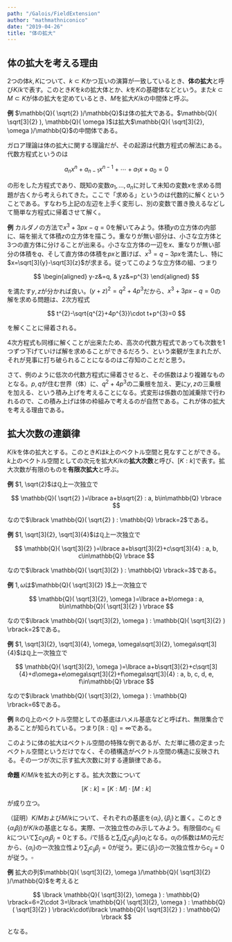 ```yaml
---
path: "/Galois/FieldExtension"
author: "mathmathniconico"
date: "2019-04-26"
title: "体の拡大"
---
```


## 体の拡大を考える理由

2つの体$k, K$について、$k\subset K$かつ互いの演算が一致しているとき、**体の拡大**と呼び$K/k$で表す。このとき$K$を$k$の拡大体とか、$k$を$K$の基礎体などという。また$k\subset M\subset K$が体の拡大を定めているとき、$M$を拡大$K/k$の中間体と呼ぶ。

**例** $\mathbb{Q}( \sqrt{2} )/\mathbb{Q}$は体の拡大である。$\mathbb{Q}( \sqrt[3]{2} ), \mathbb{Q}( \omega )$は拡大$\mathbb{Q}( \sqrt[3]{2}, \omega )/\mathbb{Q}$の中間体である。

ガロア理論は体の拡大に関する理論だが、その起源は代数方程式の解法にある。代数方程式というのは

$$
a_{n}x^{n}+a_{n-1}x^{n-1}+\dotsb+a_{1}x+a_{0}=0
$$

の形をした方程式であり、既知の変数$a_{1}, \dotsc, a_{n}$に対して未知の変数$x$を求める問題が古くから考えられてきた。ここで「求める」というのは代数的に解くということである。すなわち上記の左辺を上手く変形し、別の変数で置き換えるなどして簡単な方程式に帰着させて解く。

**例**
カルダノの方法で$x^{3}+3px-q=0$を解いてみよう。体積$y$の立方体の内部に、端を揃えて体積$z$の立方体を描こう。重なりが無い部分は、小さな立方体と3つの直方体に分けることが出来る。小さな立方体の一辺を$x$、重なりが無い部分の体積を$q$、そして直方体の体積を$px$と置けば、$x^{3}=q-3px$を満たし、特に$x=\sqrt[3]{y}-\sqrt[3]{z}$が求まる。従ってこのような立方体の組、つまり

$$
\begin{aligned} y-z&=q, & yz&=p^{3} \end{aligned}
$$

を満たす$y, z$が分かれば良い。$(y+z)^{2}=q^{2}+4p^{3}$だから、$x^{3}+3px-q=0$の解を求める問題は、2次方程式

$$
t^{2}-\sqrt{q^{2}+4p^{3}}\cdot t+p^{3}=0
$$

を解くことに帰着される。

4次方程式も同様に解くことが出来たため、高次の代数方程式であっても次数を1つずつ下げていけば解を求めることができるだろう、という楽観が生まれたが、それが見事に打ち破られることになるのはご存知のことだと思う。

さて、例のように低次の代数方程式に帰着させると、その係数はより複雑なものとなる。$p, q$が住む世界（体）に、$q^{2}+4p^{3}$の二乗根を加え、更に$y, z$の三乗根を加える、という積み上げを考えることになる。式変形は係数の加減乗除で行われるので、この積み上げは体の枠組みで考えるのが自然である。これが体の拡大を考える理由である。



## 拡大次数の連鎖律

$K/k$を体の拡大とする。このとき$K$は$k$上のベクトル空間と見なすことができる。$k$上のベクトル空間としての次元を拡大$K/k$の**拡大次数**と呼び、$\lbrack K : k \rbrack$で表す。拡大次数が有限のものを**有限次拡大**と呼ぶ。

**例** $1, \sqrt{2}$は$\mathbb{Q}$上一次独立で

$$
\mathbb{Q}( \sqrt{2} )=\lbrace a+b\sqrt{2} : a, b\in\mathbb{Q} \rbrace
$$

なので$\lbrack \mathbb{Q}( \sqrt{2} ) : \mathbb{Q} \rbrack=2$である。

**例** $1, \sqrt[3]{2}, \sqrt[3]{4}$は$\mathbb{Q}$上一次独立で

$$
\mathbb{Q}( \sqrt[3]{2} )=\lbrace a+b\sqrt[3]{2}+c\sqrt[3]{4} : a, b, c\in\mathbb{Q} \rbrace
$$

なので$\lbrack \mathbb{Q}( \sqrt[3]{2} ) : \mathbb{Q} \rbrack=3$である。

**例** $1, \omega$は$\mathbb{Q}( \sqrt[3]{2} )$上一次独立で

$$
\mathbb{Q}( \sqrt[3]{2}, \omega )=\lbrace a+b\omega : a, b\in\mathbb{Q}( \sqrt[3]{2} ) \rbrace
$$

なので$\lbrack \mathbb{Q}( \sqrt[3]{2}, \omega ) : \mathbb{Q}( \sqrt[3]{2} ) \rbrack=2$である。

**例** $1, \sqrt[3]{2}, \sqrt[3]{4}, \omega, \omega\sqrt[3]{2}, \omega\sqrt[3]{4}$は$\mathbb{Q}$上一次独立で

$$
\mathbb{Q}( \sqrt[3]{2}, \omega )=\lbrace a+b\sqrt[3]{2}+c\sqrt[3]{4}+d\omega+e\omega\sqrt[3]{2}+f\omega\sqrt[3]{4} : a, b, c, d, e, f\in\mathbb{Q} \rbrace
$$

なので$\lbrack \mathbb{Q}( \sqrt[3]{2}, \omega ) : \mathbb{Q} \rbrack=6$である。



**例** $\mathbb{R}$の$\mathbb{Q}$上のベクトル空間としての基底はハメル基底などと呼ばれ、無限集合であることが知られている。つまり$\lbrack \mathbb{R} : \mathbb{Q} \rbrack=\infty$である。

このように体の拡大はベクトル空間の特殊な例であるが、ただ単に積の定まったベクトル空間というだけでなく、その積構造がベクトル空間の構造に反映される。その一つが次に示す拡大次数に対する連鎖律である。

**命題** $K/M/k$を拡大の列とする。拡大次数について

$$
\lbrack K : k \rbrack = \lbrack K : M \rbrack\cdot\lbrack M : k \rbrack
$$

が成り立つ。

（証明）$K/M$および$M/k$について、それぞれの基底を$\lbrace \alpha_{i} \rbrace, \lbrace \beta_{j} \rbrace$と置く。このとき$\lbrace \alpha_{i}\beta{j} \rbrace$が$K/k$の基底となる。実際、一次独立性のみ示してみよう。有限個の$c_{ij}\in k$について$\sum c_{ij}\alpha_{i}\beta_{j}=0$とする。$i$で括ると$\sum_{i}( \sum_{j}c_{ij}\beta_{j} )\alpha_{i}$となる。$\alpha_{i}$の係数は$M$の元だから、$\lbrace \alpha_{i} \rbrace$の一次独立性より$\sum_{j}c_{ij}\beta_{j}=0$が従う。更に$\lbrace \beta_{j} \rbrace$の一次独立性から$c_{ij}=0$が従う。$\square$

**例** 拡大の列$\mathbb{Q}( \sqrt[3]{2}, \omega )/\mathbb{Q}( \sqrt[3]{2} )/\mathbb{Q}$を考えると

$$
\lbrack \mathbb{Q}( \sqrt[3]{2}, \omega ) : \mathbb{Q} \rbrack=6=2\cdot 3=\lbrack \mathbb{Q}( \sqrt[3]{2}, \omega ) : \mathbb{Q}( \sqrt[3]{2} ) \rbrack\cdot\lbrack \mathbb{Q}( \sqrt[3]{2} ) : \mathbb{Q} \rbrack
$$

となる。
